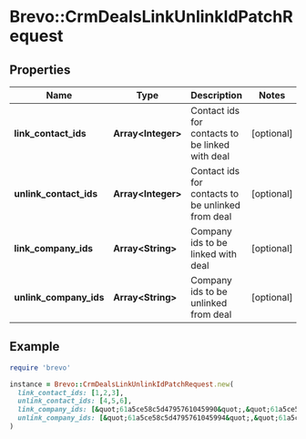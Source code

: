 # Brevo::CrmDealsLinkUnlinkIdPatchRequest

## Properties

| Name | Type | Description | Notes |
| ---- | ---- | ----------- | ----- |
| **link_contact_ids** | **Array&lt;Integer&gt;** | Contact ids for contacts to be linked with deal | [optional] |
| **unlink_contact_ids** | **Array&lt;Integer&gt;** | Contact ids for contacts to be unlinked from deal | [optional] |
| **link_company_ids** | **Array&lt;String&gt;** | Company ids to be linked with deal | [optional] |
| **unlink_company_ids** | **Array&lt;String&gt;** | Company ids to be unlinked from deal | [optional] |

## Example

```ruby
require 'brevo'

instance = Brevo::CrmDealsLinkUnlinkIdPatchRequest.new(
  link_contact_ids: [1,2,3],
  unlink_contact_ids: [4,5,6],
  link_company_ids: [&quot;61a5ce58c5d4795761045990&quot;,&quot;61a5ce58c5d4795761045991&quot;,&quot;61a5ce58c5d4795761045992&quot;],
  unlink_company_ids: [&quot;61a5ce58c5d4795761045994&quot;,&quot;61a5ce58c5d479576104595&quot;,&quot;61a5ce58c5d4795761045996&quot;]
)
```

